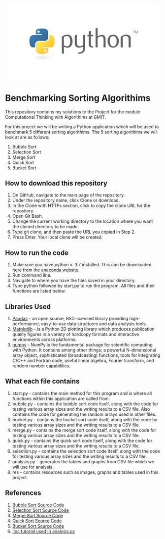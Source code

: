 ![Python Banner](/res/python-banner.jpg)
# Benchmarking Sorting Algorithims

This repository contains my solutions to the Project for the module Computational Thinking with Algorithims at GMIT. 
<p>For this project we will be writing a Python application which will be used to benchmark 5 different sorting algorithims. The 5 sorting algorithims we will look at are as follows: </p>

1. Bubble Sort
2. Selection Sort
3. Merge Sort
4. Quick Sort
5. Bucket Sort

## How to download this repository

1. On GitHub, navigate to the main page of the repository.
2. Under the repository name, click Clone or download.
3. In the Clone with HTTPs section, click to copy the clone URL for the repository.
4. Open Git Bash.
5. Change the current working directory to the location where you want the cloned directory to be made.
6. Type git clone, and then paste the URL you copied in Step 2.
7. Press Enter. Your local clone will be created.

## How to run the code

1. Make sure you have python v. 3.7 installed. This can be downloaded here from the [anaconda website](https://www.anaconda.com/distribution/).
2. Run command line.
3. Navigate to where you have the files saved in your directory.
4. Type python followed by start.py to run the program. All files and their functions are listed below.

## Libraries Used 
1. [Pandas](https://pandas.pydata.org/) -  an open source, BSD-licensed library providing high-performance, easy-to-use data structures and data analysis tools.
2. [Matplotlib](https://matplotlib.org/) - is a Python 2D plotting library which produces publication quality figures in a variety of hardcopy formats and interactive environments across platforms.
3. [numpy](https://www.numpy.org/) - NumPy is the fundamental package for scientific computing with Python. It contains among other things; a powerful N-dimensional array object, sophisticated (broadcasting) functions, tools for integrating C/C++ and Fortran code, useful linear algebra, Fourier transform, and random number capabilities.

## What each file contains

1. start.py - contains the main method for this program and is where all functions within this application are called from.
2. bubble.py - contains the bubble sort code itself, along with the code for testing various array sizes and the writing results to a CSV file. Also contains the code for generating the random arrays used in other files.
3. bucket.py - contains the bucket sort code itself, along with the code for testing various array sizes and the writing results to a CSV file.
4. merge.py - contains the merge sort code itself, along with the code for testing various array sizes and the writing results to a CSV file.
5. quick.py - contains the quick sort code itself, along with the code for testing various array sizes and the writing results to a CSV file.
6. selection.py - contains the selection sort code itself, along with the code for testing various array sizes and the writing results to a CSV file.
7. analysis.py - generates the tables and graphs from CSV file which we will use for analysis.
8. res - contains resources such as images, graphs and tables used in this project.


## References

1. [Bubble Sort Source Code](http://interactivepython.org/runestone/static/pythonds/SortSearch/TheBubbleSort.html)
2. [Selection Sort Source Code](https://www.pythoncentral.io/selection-sort-implementation-guide/)
3. [Merge Sort Source Code](http://interactivepython.org/courselib/static/pythonds/SortSearch/TheMergeSort.html)
4. [Quick Sort Source Code](http://interactivepython.org/courselib/static/pythonds/SortSearch/TheQuickSort.html)
5. [Bucket Sort Source Code](https://gist.github.com/joaofeitoza13/95bc455570ed5471830379c90a1349e7)
6. [Iloc tutorial used in analysis.py](https://www.shanelynn.ie/select-pandas-dataframe-rows-and-columns-using-iloc-loc-and-ix/)